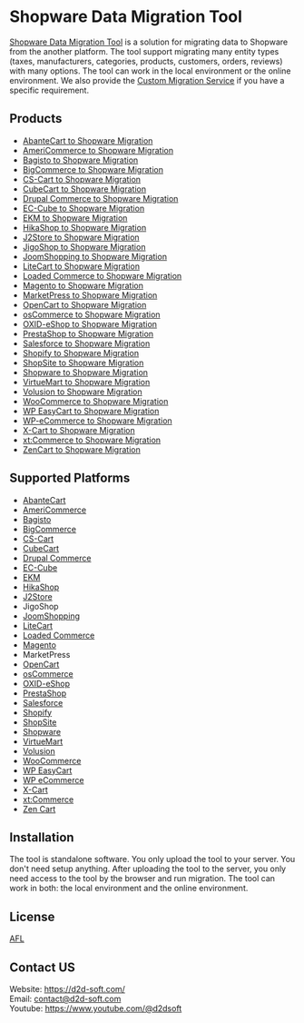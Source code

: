 # Shopware Data Migration Tool
[Shopware Data Migration Tool](https://d2d-soft.com/48-shopware-migration) is a solution for migrating data to Shopware from the another platform. The tool support migrating many entity types (taxes, manufacturers, categories, products, customers, orders, reviews) with many options. The tool can work in the local environment or the online environment. We also provide the [Custom Migration Service](https://d2d-soft.com/migration-services/296-data-migration-customization.html) if you have a specific requirement. 

## Products
- [AbanteCart to Shopware Migration](https://d2d-soft.com/shopware-migration/1135-10873-abantecart-to-shopware-migration-tool.html#/72-entities-1000)
- [AmeriCommerce to Shopware Migration](https://d2d-soft.com/shopware-migration/1079-10221-americommerce-to-shopware-migration-tool.html#/72-entities-1000)
- [Bagisto to Shopware Migration](https://d2d-soft.com/shopware-migration/1080-10222-bagisto-to-shopware-migration-tool.html#/72-entities-1000)
- [BigCommerce to Shopware Migration](https://d2d-soft.com/shopware-migration/1081-10223-bigcommerce-to-shopware-migration-tool.html#/72-entities-1000)
- [CS-Cart to Shopware Migration](https://d2d-soft.com/shopware-migration/1082-10224-cs-cart-to-shopware-migration-tool.html#/72-entities-1000)
- [CubeCart to Shopware Migration](https://d2d-soft.com/shopware-migration/1083-10225-cubecart-to-shopware-migration-tool.html#/72-entities-1000)
- [Drupal Commerce to Shopware Migration](https://d2d-soft.com/shopware-migration/1084-drupal-commerce-to-shopware-migration-service.html)
- [EC-Cube to Shopware Migration](https://d2d-soft.com/shopware-migration/1085-10226-ec-cube-to-shopware-migration-tool.html#/72-entities-1000)
- [EKM to Shopware Migration](https://d2d-soft.com/shopware-migration/1086-10227-ekm-to-shopware-migration-tool.html#/72-entities-1000)
- [HikaShop to Shopware Migration](https://d2d-soft.com/shopware-migration/1087-10228-hikashop-to-shopware-migration-tool.html#/72-entities-1000)
- [J2Store to Shopware Migration](https://d2d-soft.com/shopware-migration/1088-10229-j2store-to-shopware-migration-tool.html#/72-entities-1000)
- [JigoShop to Shopware Migration](https://d2d-soft.com/shopware-migration/1089-10230-jigoshop-to-shopware-migration-tool.html#/72-entities-1000)
- [JoomShopping to Shopware Migration](https://d2d-soft.com/shopware-migration/1090-10231-joomshopping-to-shopware-migration-tool.html#/72-entities-1000)
- [LiteCart to Shopware Migration](https://d2d-soft.com/shopware-migration/1091-10232-litecart-to-shopware-migration-tool.html#/72-entities-1000)
- [Loaded Commerce to Shopware Migration](https://d2d-soft.com/shopware-migration/1092-10233-loaded-to-shopware-migration-tool.html#/72-entities-1000)
- [Magento to Shopware Migration](https://d2d-soft.com/shopware-migration/1093-10234-magento-to-shopware-migration-tool.html#/72-entities-1000)
- [MarketPress to Shopware Migration](https://d2d-soft.com/shopware-migration/1094-10235-marketpress-to-shopware-migration-tool.html#/72-entities-1000)
- [OpenCart to Shopware Migration](https://d2d-soft.com/shopware-migration/1095-10236-opencart-to-shopware-migration-tool.html#/72-entities-1000)
- [osCommerce to Shopware Migration](https://d2d-soft.com/shopware-migration/1096-10237-oscommerce-to-shopware-migration-tool.html#/72-entities-1000)
- [OXID-eShop to Shopware Migration](https://d2d-soft.com/shopware-migration/1097-10238-oxid-eshop-to-shopware-migration-tool.html#/72-entities-1000)
- [PrestaShop to Shopware Migration](https://d2d-soft.com/shopware-migration/1098-10239-prestashop-to-shopware-migration-tool.html#/72-entities-1000)
- [Salesforce to Shopware Migration](https://d2d-soft.com/shopware-migration/1099-10240-salesforce-to-shopware-migration-tool.html#/72-entities-1000)
- [Shopify to Shopware Migration](https://d2d-soft.com/shopware-migration/1100-10241-shopify-to-shopware-migration-tool.html#/72-entities-1000)
- [ShopSite to Shopware Migration](https://d2d-soft.com/shopware-migration/1101-10242-shopsite-to-shopware-migration-tool.html#/72-entities-1000)
- [Shopware to Shopware Migration](https://d2d-soft.com/shopware-migration/1102-10243-shopware-to-shopware-migration-tool.html#/72-entities-1000)
- [VirtueMart to Shopware Migration](https://d2d-soft.com/shopware-migration/1103-10244-virtuemart-to-shopware-migration-tool.html#/72-entities-1000)
- [Volusion to Shopware Migration](https://d2d-soft.com/shopware-migration/1104-10245-volusion-to-shopware-migration-tool.html#/72-entities-1000)
- [WooCommerce to Shopware Migration](https://d2d-soft.com/shopware-migration/1105-10246-woocommerce-to-shopware-migration-tool.html#/72-entities-1000)
- [WP EasyCart to Shopware Migration](https://d2d-soft.com/shopware-migration/1106-10247-wp-easycart-to-shopware-migration-tool.html#/72-entities-1000)
- [WP-eCommerce to Shopware Migration](https://d2d-soft.com/shopware-migration/1107-10248-wp-ecommerce-to-shopware-migration-tool.html#/72-entities-1000)
- [X-Cart to Shopware Migration](https://d2d-soft.com/shopware-migration/1108-10249-x-cart-to-shopware-migration-tool.html#/72-entities-1000)
- [xt:Commerce to Shopware Migration](https://d2d-soft.com/shopware-migration/1109-10250-xtcommerce-to-shopware-migration-tool.html#/72-entities-1000)
- [ZenCart to Shopware Migration](https://d2d-soft.com/shopware-migration/1110-10251-zencart-to-shopware-migration-tool.html#/72-entities-1000)

## Supported Platforms
- [AbanteCart](https://www.abantecart.com/)
- [AmeriCommerce](https://www.americommerce.com/)
- [Bagisto](https://bagisto.com/)
- [BigCommerce](https://www.bigcommerce.com/)
- [CS-Cart](https://www.cs-cart.com/)
- [CubeCart](https://www.cubecart.com/)
- [Drupal Commerce](https://drupalcommerce.org/)
- [EC-Cube](https://www.ec-cube.net/)
- [EKM](https://www.ekm.com/)
- [HikaShop](https://www.hikashop.com/)
- [J2Store](https://www.j2store.org/)
- JigoShop
- [JoomShopping](https://extensions.joomla.org/extension/joomshopping/)
- [LiteCart](https://www.litecart.net/)
- [Loaded Commerce](https://loadedcommerce.com/)
- [Magento](https://magento.com/)
- MarketPress
- [OpenCart](https://www.opencart.com/)
- [osCommerce](https://www.oscommerce.com/)
- [OXID-eShop](https://www.oxid-esales.com)
- [PrestaShop](https://www.prestashop.com)
- [Salesforce](https://www.salesforce.com/)
- [Shopify](https://www.shopify.com/)
- [ShopSite](https://www.shopsite.com/)
- [Shopware](https://www.shopware.com/)
- [VirtueMart](https://virtuemart.net/)
- [Volusion](https://volusion.com/)
- [WooCommerce](https://woocommerce.com/)
- [WP EasyCart](https://www.wpeasycart.com/)
- [WP eCommerce](https://wpecommerce.org/)
- [X-Cart](https://www.x-cart.com/)
- [xt:Commerce](https://www.xt-commerce.com/)
- [Zen Cart](https://www.zen-cart.com/)

## Installation
The tool is standalone software. You only upload the tool to your server. You don't need setup anything. After uploading the tool to the server, you only need access to the tool by the browser and run migration. The tool can work in both: the local environment and the online environment.

## License

[AFL](https://d2d-soft.com/license/AFL.txt)

## Contact US
Website: https://d2d-soft.com/ \
Email: contact@d2d-soft.com \
Youtube: https://www.youtube.com/@d2dsoft 